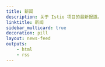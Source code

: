 ```yaml
---
title: 新闻
description: 关于 Istio 项目的最新报道。
linktitle: 新闻
sidebar_multicard: true
decoration: pill
layout: news-feed
outputs:
    - html
    - rss
---
```

